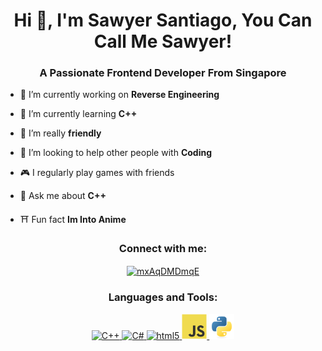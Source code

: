 <h1 align="center">Hi 👋, I'm Sawyer Santiago, You Can Call Me Sawyer!</h1>
<h3 align="center">A Passionate Frontend Developer From Singapore</h3>


- 🔭 I’m currently working on **Reverse Engineering**

- 🌱 I’m currently learning **C++**

- 👯 I’m really **friendly**

- 🤝 I’m looking to help other people with **Coding**

- 🎮 I regularly play games with friends

- 💬 Ask me about **C++**

- ⛩️ Fun fact **Im Into Anime**


<h3 align="center">Connect with me:</h3>
<p align="center">
<a href="https://discord.com/users/687197354021093377" target="blank"><img align="center" src="https://discord.com/assets/3437c10597c1526c3dbd98c737c2bcae.svg" alt="mxAqDMDmqE" height="30" width="40" /></a>
</p>


<h3 align="center">Languages and Tools:</h3>
<p align="center"> <a href="https://en.wikipedia.org/wiki/C%2B%2B" target="_blank" rel="noreferrer"> <img src="https://cdn.discordapp.com/attachments/754562222251835423/1030518516660572190/unknown.png" alt="C++" width="40" height="40"/> </a> <a href="C#" target="_blank" rel="noreferrer"> <img src="https://cdn.discordapp.com/attachments/754562222251835423/1030518930063757413/unknown.png" alt="C#" width="40" height="40"/> </a> <a href="Assembly" target="_blank" rel="noreferrer"> <img src="https://cdn.discordapp.com/attachments/754562222251835423/1030519226416504892/unknown.png" alt="html5" width="40" height="40"/> </a> <a href="https://developer.mozilla.org/en-US/docs/Web/JavaScript" target="_blank" rel="noreferrer"> <img src="https://raw.githubusercontent.com/devicons/devicon/master/icons/javascript/javascript-original.svg" alt="javascript" width="40" height="40"/> </a> <a href="https://www.python.org" target="_blank" rel="noreferrer"> <img src="https://raw.githubusercontent.com/devicons/devicon/master/icons/python/python-original.svg" alt="python" width="40" height="40"/> </a> </p>
